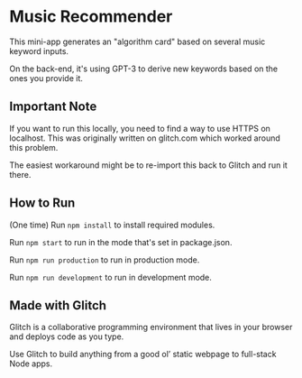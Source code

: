 # Music Recommender

This mini-app generates an "algorithm card" based on several music keyword inputs.

On the back-end, it's using GPT-3 to derive new keywords based on the ones you provide it.

## Important Note
If you want to run this locally, you need to find a way to use HTTPS on localhost.
This was originally written on glitch.com which worked around this problem.

The easiest workaround might be to re-import this back to Glitch and run it there.

## How to Run
(One time) Run `npm install` to install required modules.

Run `npm start` to run in the mode that's set in package.json.

Run `npm run production` to run in production mode.

Run `npm run development` to run in development mode.

## Made with Glitch

Glitch is a collaborative programming environment that lives in your browser and deploys code as you type.

Use Glitch to build anything from a good ol’ static webpage to full-stack Node apps.


[create-react-app]: https://create-react-app.dev
[Express]: https://expressjs.com/
[`http-proxy-middleware`]: https://github.com/chimurai/http-proxy-middleware
